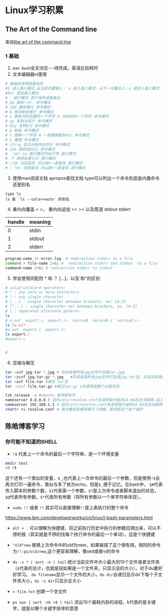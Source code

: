 # Linux学习积累

## The Art of the Command line

来自[the art of the command line](https://github.com/jlevy/the-art-of-command-line/blob/master/README-zh.md)

### 1 基础
1. `man bash`全文浏览---待完成，英语比较耗时
2. 文本编辑器vi使用
```bash
# 基础的使用我是会的
#I 进入插入模式,从当前位置输入； a 进入插入模式，从下一位置出入；o 就进入插入模式，新起一行 
#Esc 退出插入模式
#： 底行模式 用于保存或者推出
# dd 删除一行 -命令模式
# 2dd 删除两行 命令模式
# G 移动到末尾行 命令模式
# x 删除光标后面的一个字符 X 光标前的一个字符 命令模式
# yy 复制当前行 命令模式
# 6yy 复制6行 命令模式
# p 粘贴 命令模式
# r 替换一个字符 R 一直替换直到esc 命令模式
# u 撤销 命令模式
# ctr+g 显示光标所在的行 命令模式
# 15G 跳转到15行 命令模式
# ：set nu 底行模式列出行号 底行模式
# :7 跳转到第七行 底行模式
#：/XX 往后查找 可以按n一直查找 底行模式
# : ?xx 往前查找 可以按n一直查找 底行模式
```
3. 使用man阅读文档 apropos查找文档 type可以列出一个命令到底是内置命令还是别名
```
type ls
ls 是 `ls --color=auto' 的别名
```
4. 重内向覆盖 < >， 重内向追加 << >> 以及管道 stdout stderr

| handle | meaning|
|------- | ------- |
| 0 | stdin |
| 1 | stdout |
| 2 | stderr|

```bash
program-name 2> error.log  # redirection stderr to a file
command > file-name 2>&1 #  redirection stderr and stdout  to a file
command-name 2>&1 # redirection stderr to stdout
```
5. 学会使用同配符 * 和 ？ [...]，以及'和"的区别
```bash
# valid wildcard operators:
# * : any zero or more characters
# ? : any single character
# [...] : single character between brackets, ex: [A-Z]
# [^...] : single character not between brackets, ex: [A-Z]
# | : seperates alternate paterns
ls
# a.out  export.c  export.c~  narnia0  narnia0.c  narnia0.c~
ls [a-e]*
#a.out  export.c  export.c~
ls export.?
#export.c


#
```

6. 压缩与解压
```bash
tar –cvf jpg.tar *.jpg # 将目录里所有jpg文件打包成tar.jpg
tar –zcvf jpg.tar.gz *.jpg   #将目录里所有jpg文件打包成jpg.tar后，并且将其用gzip压缩，生成一个gzip压缩过的包，命名为jpg.tar.gz
tar –xvf file.tar #解压 tar包
tar -xzvf file.tar.gz #解压tar.gz v的意思是整个过程可视

lsb_release -a #ubuntu 查询版本号
nameserver 8.8.8.8 # 因为/etc/resolve.conf有误导致升级到14.04后无法联网.加上这句后ok
nameserver 192.168.1.1 # 因为/etc/resolve.conf有误导致升级到14.04后无法联网.加上这句后ok
chattr +i resolve.conf # 每次重启后都链接不了网络，尝试给这个加个保护
```

## 陈皓博客学习

### 你可能不知道的SHELL

- `!$`
代表上一个命令的最后一个字符串，是一个环境变量
```bash
mkdir test
cd !$
```
这个还有一个类似的变量，`$_`,也代表上一次命令的最后一个参数，但是使用`!$`会再次打印一遍命令，类似与多了依次echo。但是`$_`便于记忆。在bash中，
`$#`代表传入脚本的参数个数，`$1`代表第一个参数，`$?`是上次命令或者脚本退出的状态，`$@`代表所有参数，`$*`代表所有参数（将所有参数以一个单字符串体现）。

- `sudo !!` 或者 `!!`
其实可以直接理解`!!`是上条执行的整个命令

https://www.ibm.com/developerworks/cn/linux/l-bash-parameters.html

- `alt + .`
可以理解为快捷键，将之前执行历史中执行的参数回溯出来，可以不停的按（其实就是不停的找每个执行命令的最后一个单词）。这是个快捷键

- `^old^new`
替换上次命令中的old为new，如果输错了这个很有用。相同的命令为`!!:gs/old/new`,这个更容易理解，像sed或者vi的命令

- `du -s * | sort -n | tail`
统计当前文件中大小最大的10个文件或者文件夹（s代表的总计，也就是说如果是一个文件夹，只显示总的大小）。对于du要好好学习。
`du filename`显示一个文件的大小，`du dir`会递归显示dir下每个子文件夹大小，`du -s dir`只显示总大小

- `> file.txt`
创建一个空文件

- `ps aux | sort -nk +4 | tail`
流出10个最耗内存的进程，k代表的是关键字，就是以哪个关键字排序的意思

